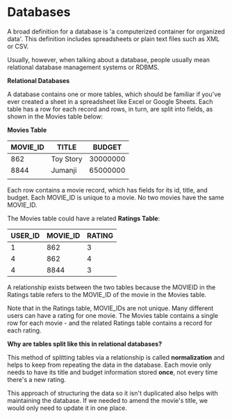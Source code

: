 # Databases

A broad definition for a database is 'a computerized container for organized data'. This definition includes spreadsheets or plain text files such as XML or CSV.



Usually, however, when talking about a database, people usually mean relational database management systems or RDBMS.



**Relational Databases**

A database contains one or more tables, which should be familiar if you've ever created a sheet in a spreadsheet like Excel or Google Sheets. Each table has a row for each record and rows, in turn, are split into fields, as shown in the Movies table below:

**Movies Table**

| MOVIE\_ID | TITLE     | BUDGET   |
| --------- | --------- | -------- |
| 862       | Toy Story | 30000000 |
| 8844      | Jumanji   | 65000000 |
|           |           |          |

Each row contains a movie record, which has fields for its id, title, and budget. Each MOVIE\_ID is unique to a movie. No two movies have the same MOVIE\_ID.



The Movies table could have a related **Ratings Table**:

| USER\_ID | MOVIE\_ID | RATING |
| -------- | --------- | ------ |
| 1        | 862       | 3      |
| 4        | 862       | 4      |
| 4        | 8844      | 3      |

A relationship exists between the two tables because the MOVIEID in the Ratings table refers to the MOVIE\_ID of the movie in the Movies table.

Note that in the Ratings table, MOVIE\_IDs are not unique. Many different users can have a rating for one movie. The Movies table contains a single row for each movie - and the related Ratings table contains a record for each rating.



**Why are tables split like this in relational databases?**

This method of splitting tables via a relationship is called **normalization** and helps to keep from repeating the data in the database. Each movie only needs to have its title and budget information stored **once**, not every time there's a new rating.

This approach of structuring the data so it isn't duplicated also helps with maintaining the database. If we needed to amend the movie's title, we would only need to update it in one place.

